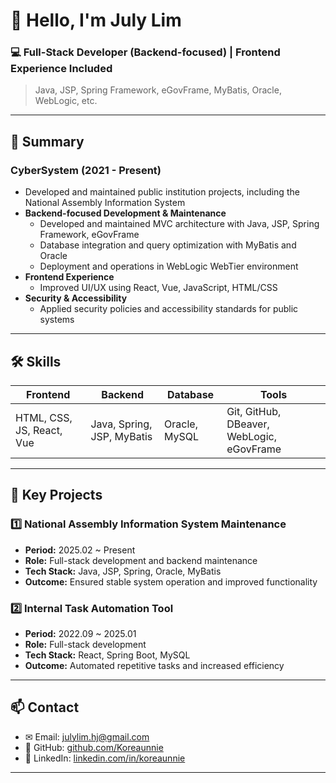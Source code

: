 <!--
**Koreaunnie/Koreaunnie** is a ✨ _special_ ✨ repository because its `README.md` (this file) appears on your GitHub profile.

Here are some ideas to get you started:

- 🔭 I’m currently working on ...
- 🌱 I’m currently learning ...
- 👯 I’m looking to collaborate on ...
- 🤔 I’m looking for help with ...
- 💬 Ask me about ...
- 📫 How to reach me: ...
- 😄 Pronouns: ...
- ⚡ Fun fact: ...
-->

# 👋 Hello, I'm July Lim

### 💻 Full-Stack Developer (Backend-focused) | Frontend Experience Included
> Java, JSP, Spring Framework, eGovFrame, MyBatis, Oracle, WebLogic, etc.

---

## 📄 Summary
### CyberSystem (2021 - Present)
- Developed and maintained public institution projects, including the National Assembly Information System
- **Backend-focused Development & Maintenance**
  - Developed and maintained MVC architecture with Java, JSP, Spring Framework, eGovFrame
  - Database integration and query optimization with MyBatis and Oracle
  - Deployment and operations in WebLogic WebTier environment
- **Frontend Experience**
  - Improved UI/UX using React, Vue, JavaScript, HTML/CSS
- **Security & Accessibility**
  - Applied security policies and accessibility standards for public systems

---

## 🛠 Skills

| Frontend | Backend | Database | Tools |
|----------|--------|----------|-------|
| HTML, CSS, JS, React, Vue | Java, Spring, JSP, MyBatis | Oracle, MySQL | Git, GitHub, DBeaver, WebLogic, eGovFrame |

---

## 📂 Key Projects

### 1️⃣ National Assembly Information System Maintenance
- **Period:** 2025.02 ~ Present
- **Role:** Full-stack development and backend maintenance
- **Tech Stack:** Java, JSP, Spring, Oracle, MyBatis
- **Outcome:** Ensured stable system operation and improved functionality

### 2️⃣ Internal Task Automation Tool
- **Period:** 2022.09 ~ 2025.01
- **Role:** Full-stack development
- **Tech Stack:** React, Spring Boot, MySQL
- **Outcome:** Automated repetitive tasks and increased efficiency

---

## 📫 Contact
- ✉ Email: [julylim.hj@gmail.com](mailto:julylim.hj@gmail.com)  
- 🐙 GitHub: [github.com/Koreaunnie](https://github.com/Koreaunnie)  
- 🔗 LinkedIn: [linkedin.com/in/koreaunnie](https://linkedin.com/in/koreaunnie)

---
